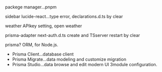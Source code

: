 packege manager...pnpm

sidebar
lucide-react...type error, declarations.d.ts by clear

weather
APIkey setting, open weather

prisma-adapter
next-auth.d.ts create and TSserver restart by clear

prisma?
ORM, for Node.js.
- Prisma Client...database client
- Prisma Migrate...data modeling and customize migration
- Prisma Studio...data browse and edit modern UI
3module configuration.
